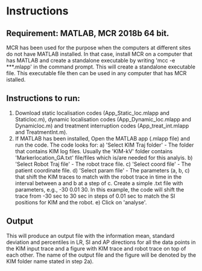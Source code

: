 # Instructions

## Requirement: MATLAB, MCR 2018b 64 bit. 
MCR has been used for the purpose when the computers at different sites do not have MATLAB installed. In that case, install MCR on a computer that has MATLAB and create a standalone executable by writing 'mcc -e ***.mlapp' in the command prompt. This will create a standalone executable file. This executable file then can be used in any computer that has MCR istalled. 

## Instructions to run: 
1. Download static localisation codes (App_Static_loc.mlapp and Staticloc.m), dynamic localisation codes (App_Dynamic_loc.mlapp and Dynamicloc.m) and treatment interruption codes (App_treat_int.mlapp and TreatmentInt.m).
2. If MATLAB has been installed, Open the MATLAB app (.mlapp file) and run the code. The code looks for:
   a) 'Select KIM Traj folder' - The folder that contains KIM log files. Usually the 'KIM-kV' folder contains 'Markerlocation_GA.txt' file/files which is/are needed for this analyis.
   b) 'Select Robot Traj file' - The robot trace file.
   c) 'Select coord file' - The patient coordinate file. 
   d) 'Select param file' - The parameters (a, b, c) that shift the KIM traces to match with the robot trace in time in the interval between a and b at a step of c. Create a simple .txt file with parameters, e.g., -30 0.01 30. In this example, the code will shift the trace from -30 sec to 30 sec in steps of 0.01 sec to match the SI positions for KIM and the robot. 
   e) Click on 'analyse'.
 
## Output
This will produce an output file with the information mean, standard deviation and percentiles in LR, SI and AP directions for all the data points in the KIM input trace and a figure with KIM trace and robot trace on top of each other. The name of the output file and the figure will be denoted by the KIM folder name stated in step 2a).
   
